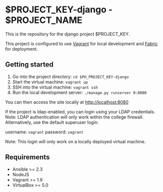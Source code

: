 # $PROJECT_KEY-django - $PROJECT_NAME

This is the repository for the django project $PROJECT_KEY.

This project is configured to use [Vagrant](https://www.vagrantup.com/) for local development and [Fabric](http://www.fabfile.org/) for deployment. 

## Getting started
1. Go into the project directory: `cd $PH_PROJECT_KEY-django`
2. Start the virtual machine: `vagrant up`
3. SSH into the virtual machine: `vagrant ssh`
4. Run the local development server: `./manage.py runserver 0:8000`

You can then access the site locally at [http://localhost:8080](http://localhost:8080)

If the project is ldap-enabled, you can login using your LDAP credentials. Note: LDAP authentication will only work within the college firewall. Alternatively, use the default superuser login:

username: `vagrant`
password: `vagrant`

Note: This login will only work on a locally deployed virtual machine.

## Requirements
* Ansible >= 2.3
* NodeJS
* Vagrant >= 1.9
* VirtualBox >= 5.0

